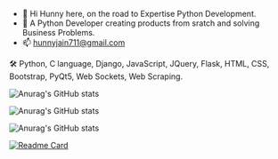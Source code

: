 - 👋 Hi Hunny here, on the road to Expertise Python Development.
- 👀 A Python Developer creating products from sratch and solving Business Problems.
- 📫 hunnyjain711@gmail.com


🛠  Python, C language, Django, JavaScript, JQuery, Flask, HTML, CSS, Bootstrap, PyQt5, Web Sockets, Web Scraping.


<!---
Hunnyjain7/Hunnyjain7 is a ✨ special ✨ repository because its `README.md` (this file) appears on your GitHub profile.
You can click the Preview link to take a look at your changes.
--->

![Anurag's GitHub stats](https://github-readme-stats.vercel.app/api?username=Hunnyjain7)

![Anurag's GitHub stats](https://github-readme-stats.vercel.app/api?username=Hunnyjain7&show_icons=true)

![Anurag's GitHub stats](https://github-readme-stats.vercel.app/api?username=Hunnyjain7&show_icons=true&theme=radical)

[![Readme Card](https://github-readme-stats.vercel.app/api/pin/?username=Hunnyjain7&repo=github-readme-stats)](https://github.com/anuraghazra/github-readme-stats)
